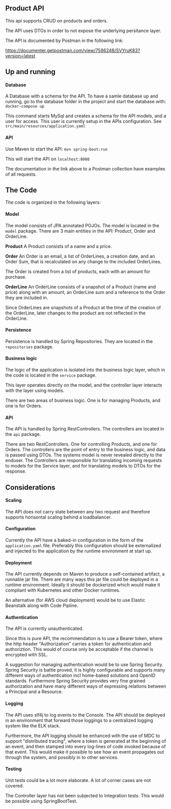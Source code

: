 ## Product API

This api supports CRUD on products and orders.

The API uses DTOs in order to not expose the underlying persitance layer.

The API is documented by Postman in the following link: 

https://documenter.getpostman.com/view/7586248/SVYruK83?version=latest


## Up and running

#### Database
A Database with a schema for the API. To have a samle database up and running, go to the database folder in the project and start the database with: `docker-compose up`

This command starts MySql and creates a schema for the API models, and a user for access. This user is currently setup in the APIs configuration. See `src/main/resources/application.yaml`

#### API
Use Maven to start the API: `mvn spring-boot:run`

This will start the API on `localhost:8080`

The documentation in the link above to a Postman collection have examples of all requests.



## The Code
The code is organized in the following layers:

#### Model
The model consists of JPA annotated POJOs. The model is located in the `model` package. There are 3 main entities in the API: Product, Order and OrderLine.

**Product**
A Product consists of a name and a price.

**Order**
An Order is an email, a list of OrderLines, a creation date, and an Order Sum, that is recalculated on any change to the included OrderLines. 

The Order is created from a list of products, each with an amount for purchase. 

**OrderLine**
An OrderLine consists of a snapshot of a Product (name and price) along with an amount, an OrderLine sum and a reference to the Order they are included in. 

Since OrderLines are snapshots of a Product at the time of the creation of the OrderLine, later changes to the product are not reflected in the OrderLine.
  
#### Persistence
Persistence is handled by Spring Repositories. They are located in the `repositories` package.

#### Business logic
The logic of the application is isolated into the business logic layer, which in the code is located in the `service` package.

This layer operates directly on the model, and the controller layer interacts with the layer using models.

There are two areas of business logic. One is for managing Products, and one is for Orders.

#### API
The API is handled by Spring RestControllers. The controllers are located in the `api` package.

There are two RestControllers. One for controlling Products, and one for Orders. The controllers are the point of entry to the business logic, and data is passed using DTOs. The systems model is never revealed directly to the enduser. The Controllers are responsible for translating incoming requests to models for the Service layer, and for translating models to DTOs for the response. 


## Considerations

#### Scaling
The API does not carry state between any two request and therefore supports horisontal scaling behind a loadbalancer. 

#### Configuration
Currently the API have a baked-in configuration in the form of the `application.yaml` file. Preferably this configuration should be externalized and injected to the application by the runtime environment at start up. 

#### Deployment
The API currently depends on Maven to produce a self-contained artifact, a runnable jar file. There are many ways this jar file could be deployed in a runtime environment. Ideally it should be dockerized which would make it compliant with Kubernetes and other Docker runtimes. 

An alternative (for AWS cloud deployment) would be to use Elastic Beanstalk along with Code Pipline.

#### Authentication
The API is currently unauthenticated. 

Since this is pure API, the recommendation is to use a Bearer token, where the http header "Authorization" carries a token for authentication and authoriztion.
This would of course only be acceptable if the channel is encrypted with SSL.

A suggestion for managing authentication would be to use Spring Security. Spring Security is battle proved, it is highly configurable and supports many different ways of authentication incl home-baked solutions and OpenID standards. Furthermore Spring Security provides very fine grained authorization and have many different ways of expressing relations between a Principal and a Resource.

#### Logging
The API uses slf4j to log events to the Console. The API should be deployed in an environment that forward those loggings to a centralized logging system like the ELK stack.

Furthermore, the API logging should be enhanced with the use of MDC to support "distributed tracing", where a token is generated at the beginning of an event, and then stamped into every log-lines of code invoked because of that event. This would make it possible to see how an event propagates out through the system, and possibly in to other services.
   
#### Testing
Unit tests could be a lot more elaborate. A lot of corner cases are not covered.

The Controller layer has not been subjected to Integration tests. This would be possible using SpringBootTest.   